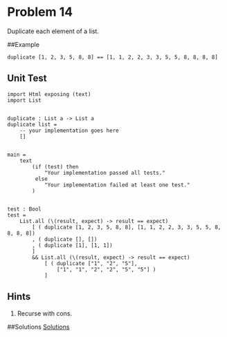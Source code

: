 # Problem 14

Duplicate each element of a list.

##Example
```
duplicate [1, 2, 3, 5, 8, 8] == [1, 1, 2, 2, 3, 3, 5, 5, 8, 8, 8, 8]
```

## Unit Test
```
import Html exposing (text)
import List


duplicate : List a -> List a
duplicate list =
    -- your implementation goes here
    []


main =
    text
        (if (test) then
            "Your implementation passed all tests."
         else
            "Your implementation failed at least one test."
        )


test : Bool
test =
    List.all (\(result, expect) -> result == expect)
        [ ( duplicate [1, 2, 3, 5, 8, 8], [1, 1, 2, 2, 3, 3, 5, 5, 8, 8, 8, 8])
        , ( duplicate [], [])
        , ( duplicate [1], [1, 1])
        ]
        && List.all (\(result, expect) -> result == expect)
            [ ( duplicate ["1", "2", "5"], 
                ["1", "1", "2", "2", "5", "5"] )
            ]
```

## Hints

1. Recurse with cons. 


##Solutions 
[Solutions](../s/s14.md)